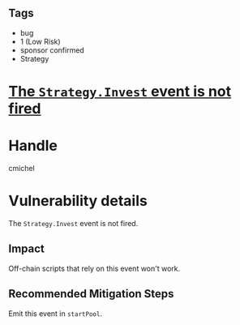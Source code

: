 ## Tags

- bug
- 1 (Low Risk)
- sponsor confirmed
- Strategy

# [The `Strategy.Invest` event is not fired](https://github.com/code-423n4/2021-08-yield-findings/issues/24) 

# Handle

cmichel


# Vulnerability details

The `Strategy.Invest` event is not fired.

## Impact
Off-chain scripts that rely on this event won't work.

## Recommended Mitigation Steps
Emit this event in `startPool`.

